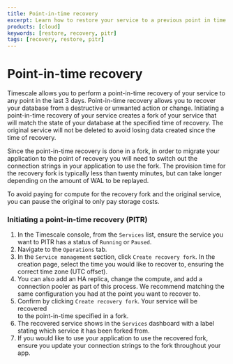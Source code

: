 ```yaml
---
title: Point-in-time recovery
excerpt: Learn how to restore your service to a previous point in time
products: [cloud]
keywords: [restore, recovery, pitr]
tags: [recovery, restore, pitr]
---
```


# Point-in-time recovery

Timescale allows you to perform a point-in-time recovery of your service to any 
point in the last 3 days. Point-in-time recovery allows you to recover your 
database from a destructive or unwanted action or change. Initiating a 
point-in-time recovery of your service creates a fork of your service that will 
match the state of your database at the specified time of recovery. The 
original service will not be deleted to avoid losing data created since the 
time of recovery. 

Since the point-in-time recovery is done in a fork, in order to migrate your 
application to the point of recovery you will need to switch out the connection 
strings in your application to use the fork. The provision time for the 
recovery fork is typically less than twenty minutes, but can take longer 
depending on the amount of WAL to be replayed. 

To avoid paying for compute for the recovery fork and the original service, you 
can pause the original to only pay storage costs.

<Procedure>

### Initiating a point-in-time recovery (PITR)

1.  In the Timescale console, from the `Services` list, ensure the service
    you want to PITR has a status of `Running` or `Paused`.
1.  Navigate to the `Operations` tab.
1.  In the `Service management` section, click `Create recovery fork`. In the 
	creation page, select the time you would like to recover to, ensuring the 
	correct time zone (UTC offset).
1.  [](#)<Optional />You can also add an HA replica, change the compute, and 
	add a connection pooler as part of this process. We recommend matching the 
	same configuration you had at the point you want to recover to.
1.  Confirm by clicking `Create recovery fork`. Your service will be recovered 	
	to the point-in-time specified in a fork.
1.  The recovered service shows in the `Services` dashboard with a label stating
    which service it has been forked from.
1.  If you would like to use your application to use the recovered fork, ensure 
	you update your connection strings to the fork throughout your app.

</Procedure>